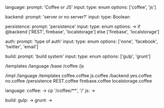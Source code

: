 
language:
  prompt: 'Coffee or JS'
  input:
    type: enum
    options: ['coffee', 'js']


backend:
  prompt: 'server or no server?'
  input:
    type: Boolean
    
persistence:
  prompt: 'persistence'
  input:
    type: enum
    options: ->
      if @backend
        ['REST', firebase', 'localstorage']
      else
        ['firebase', 'localstorage']

auth:
  prompt: 'type of auth'
  input:
    type: enum
    options: ['none', 'facebook', 'twitter', 'email']

build:
  prompt: 'build system'
  input: 
    type: enum
    options: ['gulp', 'grunt']



/templates
 /language
   /base
   /coffee
   /js

/impl
  /language
    /templates
    coffee.coffee
    js.coffee
  /backend
    yes.coffee
    no.coffee
  /persistence
    REST.coffee
    firebase.coffee
    localstorage.coffee


language:
  coffee: ->
    cp '/coffee/**', '/'
  js: ->

build:
  gulp: ->
  grunt: ->
